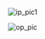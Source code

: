 
![ip_pic1](https://user-images.githubusercontent.com/58511972/114705225-21c82080-9d45-11eb-870e-c242942f3804.PNG)

![op_pic](https://user-images.githubusercontent.com/58511972/114705279-30aed300-9d45-11eb-873b-07ca5800d4af.PNG)

